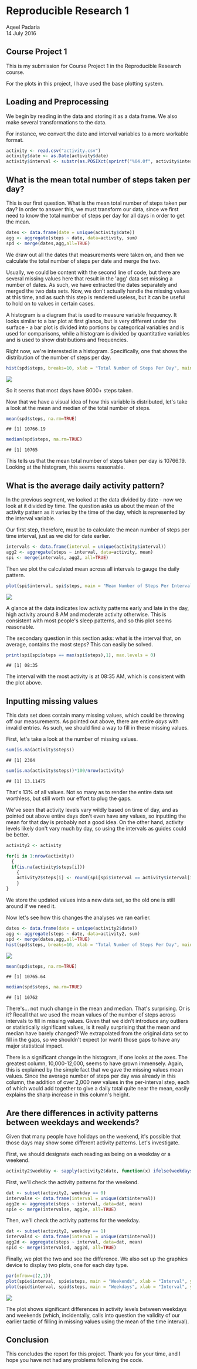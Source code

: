 # Reproducible Research 1
Aqeel Padaria  
14 July 2016  



## Course Project 1

This is my submission for Course Project 1 in the Reproducible Research course.

For the plots in this project, I have used the base plotting system.

## Loading and Preprocessing

We begin by reading in the data and storing it as a data frame. We also make several transformations to the data.

For instance, we convert the date and interval variables to a more workable format.


```r
activity <- read.csv("activity.csv")
activity$date <- as.Date(activity$date)
activity$interval <- substr(as.POSIXct(sprintf("%04.0f", activity$interval), format='%H%M'), 12, 16)
```

## What is the mean total number of steps taken per day?

This is our first question. What is the mean total number of steps taken per day? In order to answer this, we must transform our data, since we first need to know the total number of steps per day for all days in order to get the mean.


```r
dates <- data.frame(date = unique(activity$date))
agg <- aggregate(steps ~ date, data=activity, sum)
spd <- merge(dates,agg,all=TRUE)
```

We draw out all the dates that measurements were taken on, and then we calculate the total number of steps per date and merge the two.

Usually, we could be content with the second line of code, but there are several missing values here that result in the 'agg' data set missing a number of dates. As such, we have extracted the dates separately and merged the two data sets. Now, we don't actually handle the missing values at this time, and as such this step is rendered useless, but it can be useful to hold on to values in certain cases.

A histogram is a diagram that is used to measure variable frequency. It looks similar to a bar plot at first glance, but is very different under the surface - a bar plot is divided into portions by categorical variables and is used for comparisons, while a histogram is divided by quantitative variables and is used to show distributions and frequencies.

Right now, we're interested in a histogram. Specifically, one that shows the distribution of the number of steps per day.


```r
hist(spd$steps, breaks=10, xlab = "Total Number of Steps Per Day", main = "Histogram of the Total Number of Steps Per Day")
```

![](PA1_template_files/figure-html/histogram-1.png)<!-- -->

So it seems that most days have 8000+ steps taken.

Now that we have a visual idea of how this variable is distributed, let's take a look at the mean and median of the total number of steps.


```r
mean(spd$steps, na.rm=TRUE)
```

```
## [1] 10766.19
```

```r
median(spd$steps, na.rm=TRUE)
```

```
## [1] 10765
```

This tells us that the mean total number of steps taken per day is 10766.19. Looking at the histogram, this seems reasonable.

## What is the average daily activity pattern?

In the previous segment, we looked at the data divided by date - now we look at it divided by time. The question asks us about the mean of the activity pattern as it varies by the time of the day, which is represented by the interval variable.

Our first step, therefore, must be to calculate the mean number of steps per time interval, just as we did for date earlier.


```r
intervals <- data.frame(interval = unique(activity$interval))
agg2 <- aggregate(steps ~ interval, data=activity, mean)
spi <- merge(intervals, agg2, all=TRUE)
```

Then we plot the calculated mean across all intervals to gauge the daily pattern.


```r
plot(spi$interval, spi$steps, main = "Mean Number of Steps Per Interval Across Full Data Set", xlab = "Interval", ylab = "Mean Number of Steps")
```

![](PA1_template_files/figure-html/intervalplot-1.png)<!-- -->

A glance at the data indicates low activity patterns early and late in the day, high activity around 8 AM and moderate activity otherwise. This is consistent with most people's sleep patterns, and so this plot seems reasonable.

The secondary question in this section asks: what is the interval that, on average, contains the most steps? This can easily be solved.


```r
print(spi[spi$steps == max(spi$steps),1], max.levels = 0)
```

```
## [1] 08:35
```

The interval with the most activity is at 08:35 AM, which is consistent with the plot above.

## Inputting missing values

This data set does contain many missing values, which could be throwing off our measurements. As pointed out above, there are entire *days* with invalid entries. As such, we should find a way to fill in these missing values.

First, let's take a look at the number of missing values.


```r
sum(is.na(activity$steps))
```

```
## [1] 2304
```

```r
sum(is.na(activity$steps))*100/nrow(activity)
```

```
## [1] 13.11475
```

That's 13% of all values. Not so many as to render the entire data set worthless, but still worth our effort to plug the gaps.

We've seen that activity levels vary wildly based on time of day, and as pointed out above entire days don't even have any values, so inputting the mean for that day is probably not a good idea. On the other hand, activity levels likely don't vary much by day, so using the intervals as guides could be better.


```r
activity2 <- activity

for(i in 1:nrow(activity))
  {
  if(is.na(activity$steps[i]))
    {
    activity2$steps[i] <- round(spi[spi$interval == activity$interval[i],2])
    }
}
```

We store the updated values into a new data set, so the old one is still around if we need it.

Now let's see how this changes the analyses we ran earlier.


```r
dates <- data.frame(date = unique(activity2$date))
agg <- aggregate(steps ~ date, data=activity2, sum)
spd <- merge(dates,agg,all=TRUE)
hist(spd$steps, breaks=10, xlab = "Total Number of Steps Per Day", main = "Histogram of the Total Number of Steps Per Day (Corrected)")
```

![](PA1_template_files/figure-html/dates2-1.png)<!-- -->

```r
mean(spd$steps, na.rm=TRUE)
```

```
## [1] 10765.64
```

```r
median(spd$steps, na.rm=TRUE)
```

```
## [1] 10762
```

There's... not much change in the mean and median. That's surprising. Or is it? Recall that we used the mean values of the number of steps across intervals to fill in missing values. Given that we didn't introduce any outliers or statistically significant values, is it really surprising that the mean and median have barely changed? We extrapolated from the original data set to fill in the gaps, so we shouldn't expect (or want) those gaps to have any major statistical impact.

There is a significant change in the histogram, if one looks at the axes. The greatest column, 10,000-12,000, seems to have grown immensely. Again, this is explained by the simple fact that we gave the missing values mean values. Since the average number of steps per day was already in this column, the addition of over 2,000 new values in the per-interval step, each of which would add together to give a daily total quite near the mean, easily explains the sharp increase in this column's height.

## Are there differences in activity patterns between weekdays and weekends?

Given that many people have holidays on the weekend, it's possible that those days may show some different activity patterns. Let's investigate.

First, we should designate each reading as being on a weekday or a weekend.


```r
activity2$weekday <- sapply(activity2$date, function(x) ifelse(weekdays(x) %in% c("Saturday","Sunday"),0,1))
```

First, we'll check the activity patterns for the weekend.


```r
dat <- subset(activity2, weekday == 0)
intervalse <- data.frame(interval = unique(dat$interval))
agg2e <- aggregate(steps ~ interval, data=dat, mean)
spie <- merge(intervalse, agg2e, all=TRUE)
```

Then, we'll check the activity patterns for the weekday.


```r
dat <- subset(activity2, weekday == 1)
intervalsd <- data.frame(interval = unique(dat$interval))
agg2d <- aggregate(steps ~ interval, data=dat, mean)
spid <- merge(intervalsd, agg2d, all=TRUE)
```

Finally, we plot the two and see the difference. We also set up the graphics device to display two plots, one for each day type.


```r
par(mfrow=c(2,1))
plot(spie$interval, spie$steps, main = "Weekends", xlab = "Interval", ylab = "Mean Number of Steps", ylim = c(0,250))
plot(spid$interval, spid$steps, main = "Weekdays", xlab = "Interval", ylab = "Mean Number of Steps", ylim  =c(0,250))
```

![](PA1_template_files/figure-html/ddaysplot-1.png)<!-- -->

The plot shows significant differences in activity levels between weekdays and weekends (which, incidentally, calls into question the validity of our earlier tactic of filling in missing values using the mean of the time interval).

## Conclusion

This concludes the report for this project. Thank you for your time, and I hope you have not had any problems following the code.
